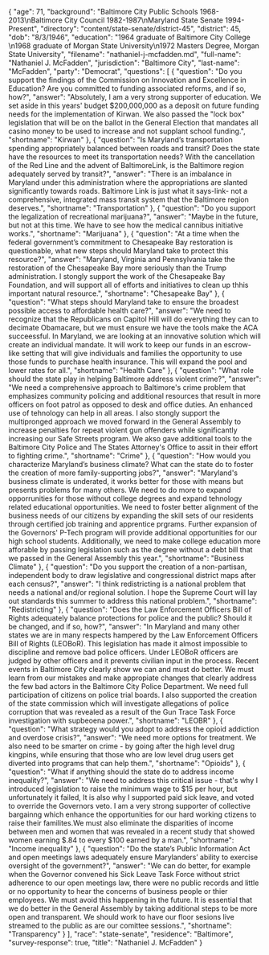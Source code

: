 {
  "age": 71,
  "background": "Baltimore City Public Schools 1968-2013\nBaltimore City Council 1982-1987\nMaryland State Senate 1994-Present",
  "directory": "content/state-senate/district-45",
  "district": 45,
  "dob": "8/3/1946",
  "education": "1964 graduate of Baltimore City College \n1968 graduate of Morgan State University\n1972 Masters Degree, Morgan State University",
  "filename": "nathaniel-j-mcfadden.md",
  "full-name": "Nathaniel J. McFadden",
  "jurisdiction": "Baltimore City",
  "last-name": "McFadden",
  "party": "Democrat",
  "questions": [
    {
      "question": "Do you support the findings of the Commission on Innovation and Excellence in Education? Are you committed to funding associated reforms, and if so, how?",
      "answer": "Absolutely, I am a very strong supporter of education. We set aside in this years' budget $200,000,000 as a deposit on future funding needs for the implementation of Kirwan. We also passed the \"lock box\" legislation that will be on the ballot in the General Election that mandates all casino money to be used to increase and not supplant school funding.",
      "shortname": "Kirwan"
    },
    {
      "question": "Is Maryland’s transportation spending appropriately balanced between roads and transit? Does the state have the resources to meet its transportation needs? With the cancellation of the Red Line and the advent of BaltimoreLink, is the Baltimore region adequately served by transit?",
      "answer": "There is an imbalance in Maryland under this administration where the appropriations are slanted significantly  towards roads. Baltimore Link is just what it says-link- not a   comprehensive, integrated mass transit system that the Baltimore region deserves.",
      "shortname": "Transportation"
    },
    {
      "question": "Do you support the legalization of recreational marijuana?",
      "answer": "Maybe in the future, but not at this time. We have to see how the medical cannibus initiative works.",
      "shortname": "Marijuana"
    },
    {
      "question": "At a time when the federal government’s commitment to Chesapeake Bay restoration is questionable, what new steps should Maryland take to protect this resource?",
      "answer": "Maryland, Virginia and Pennsylvania take the restoration of the Chesapeake Bay more seriously than the Trump administration. I stongly support the work of the Chesapeake Bay Foundation, and will support all of  efforts and initiatives to clean up thhis important natural resource.",
      "shortname": "Chesapeake Bay"
    },
    {
      "question": "What steps should Maryland take to ensure the broadest possible access to affordable health care?",
      "answer": "We need to recognize that the Republicans on Capitol Hill will do everything they can to decimate Obamacare, but we must ensure we have the tools make the ACA succeessful.  In Maryland, we are looking at an innovative solution which will create an individual mandate. It will work to keep our funds in an escrow-like setting that will give individuals and families the  opportunity to use those funds to purchase health insurance. This will expand the pool and lower rates for all.",
      "shortname": "Health Care"
    },
    {
      "question": "What role should the state play in helping Baltimore address violent crime?",
      "answer": "We need a comprehensive approach to Baltimore's crime problem that emphasizes  community policing and additional resources that result in more officers on foot patrol as opposed to desk and office duties. An enhanced use of tehnology can help in all areas. I also stongly support the multipronged approach we moved forward in the General Assembly to increase  penalties for repeat violent gun offenders while significantly increasing our Safe Streets program. We akso gave additional tools to the Baltimore City Police and The States Attorney's Office to assit in their effort to fighting crime.",
      "shortname": "Crime"
    },
    {
      "question": "How would you characterize Maryland’s business climate? What can the state do to foster the creation of more family-supporting jobs?",
      "answer": "Maryland's business climate is underated, it works better for those with means but presents problems for many others. We need to do more to expand opporrunities for those without college degrees and expand tehnology related educational opportunities. We need to foster better alignment of the business needs of our citizens by expanding the skill sets of our residents through certified job training and apprentice prgrams. Further expansion of the Governors' P-Tech program  will provide additional opportunities for our high school students. Additionally, we need to make college education more afforable by passing legislation such as the degree without a debt bill that we passed in the General Assembly this year.",
      "shortname": "Business Climate"
    },
    {
      "question": "Do you support the creation of a non-partisan, independent body to draw legislative and congressional district maps after each census?",
      "answer": "I think redistricting is a national problem that needs a national  and/or regional solution.  I hope the Supreme Court will lay out standards this summer to address this national problem.",
      "shortname": "Redistricting"
    },
    {
      "question": "Does the Law Enforcement Officers Bill of Rights adequately balance protections for police and the public? Should it be changed, and if so, how?",
      "answer": "In Maryland and many other states we are in many respects hampered by the Law Enforcement Officers Bill of Rights (LEOBoR). This legislation has made it almost impossible to discipline and remove bad police officers. Under LEOBoR officers are judged  by other officers and it prevents civilian  input in the process. Recent events in Baltimore City clearly show we can and must do better. We must learn from our mistakes and make appropiate changes that clearly address the few bad actors in the Baltimore City Police Department. We need full participation of citizens on police trial boards. I also supported the creation of the state commission which will investigate allegations of police corruption that was revealed as a result of the Gun Trace Task Force investigation with supbeoena power.",
      "shortname": "LEOBR"
    },
    {
      "question": "What strategy would you adopt to address the opioid addiction and overdose crisis?",
      "answer": "We need more options for treatment. We also need to be smarter on crime - by going after the high level drug kingpins, while ensuring that those who are low level drug users get diverted into programs that can help them.",
      "shortname": "Opioids"
    },
    {
      "question": "What if anything should the state do to address income inequality?",
      "answer": "We need to address this critical issue - that's why I introduced legislation to raise the minimum wage to $15 per hour, but unfortunately it failed, It is also  why I supported paid sick leave, and voted to override the Governors veto. I am a very strong supporter of collective bargainng which enhance the opportunities for our hard working ctizens to raise their familites.We must also eliminate the disparities of income between men and women that was revealed in a recent study that showed women earning $.84 to every $100 earned by a man.",
      "shortname": "Income inequality"
    },
    {
      "question": "Do the state’s Public Information Act and open meetings laws adequately ensure Marylanders’ ability to exercise oversight of the government?",
      "answer": "We can do better, for example when the Governor convened his  Sick Leave Task Force  without strict adherence to our open meetings law, there were no public records and little or no opportunity to hear the concerns of business people or  thier employees. We must avoid this happening in the future. It is essential that we do better in the General Assembly by taking additional steps to be more open and transparent. We should work to have our floor sesions live streamed to the public as are our comittee sessions.",
      "shortname": "Transparency"
    }
  ],
  "race": "state-senate",
  "residence": "Baltimore",
  "survey-response": true,
  "title": "Nathaniel J. McFadden"
}
